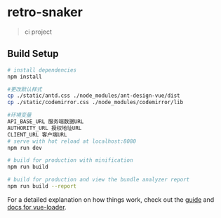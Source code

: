 # retro-snaker

> ci project

## Build Setup

``` bash
# install dependencies
npm install

#更改默认样式
cp ./static/antd.css ./node_modules/ant-design-vue/dist
cp ./static/codemirror.css ./node_modules/codemirror/lib

#环境变量
API_BASE_URL 服务端数据URL 
AUTHORITY_URL 授权地址URL
CLIENT_URL 客户端URL
# serve with hot reload at localhost:8080
npm run dev

# build for production with minification
npm run build

# build for production and view the bundle analyzer report
npm run build --report
```

For a detailed explanation on how things work, check out the [guide](http://vuejs-templates.github.io/webpack/) and [docs for vue-loader](http://vuejs.github.io/vue-loader).
